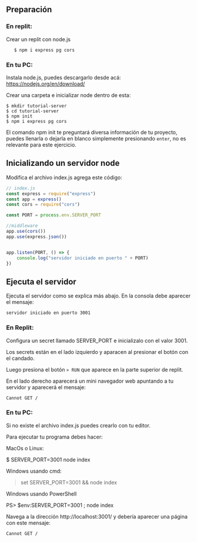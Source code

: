 ## Preparación

### En replit:

Crear un replit con node.js

```
   $ npm i express pg cors
```

### En tu PC:

Instala node.js, puedes descargarlo desde acá: https://nodejs.org/en/download/

Crear una carpeta e inicializar node dentro de esta:

  ```
  $ mkdir tutorial-server
  $ cd tutorial-server
  $ npm init
  $ npm i express pg cors
  ```
  
El comando npm init te preguntará diversa información de tu proyecto, puedes llenarla o dejarla en blanco simplemente presionando `enter`, no es relevante para este ejercicio.

## Inicializando un servidor node

Modifica el archivo index.js agrega este código:

  
```javascript
// index.js
const express = require("express")
const app = express()
const cors = require("cors")

const PORT = process.env.SERVER_PORT

//middleware
app.use(cors())
app.use(express.json())


app.listen(PORT, () => {
	console.log("servidor iniciado en puerto " + PORT)
})
```

## Ejecuta el servidor

Ejecuta el servidor como se explica más abajo. En la consola debe aparecer el mensaje:

    servidor iniciado en puerto 3001



### En Replit:

Configura un secret llamado SERVER_PORT e inicializalo con el valor 3001.

Los secrets están en el lado izquierdo y aparacen al presionar el botón con el candado.

Luego presiona el botón `> RUN` que aparece en la parte superior de replit.

En el lado derecho aparecerá un mini navegador web apuntando a tu servidor y aparecerá el mensaje:

    Cannot GET /
    

### En tu PC:

Si no existe el archivo index.js puedes crearlo con tu editor.

Para ejecutar tu programa debes hacer:

MacOs o Linux:

  $ SERVER_PORT=3001 node index

Windows usando cmd:

  > set SERVER_PORT=3001 && node index

Windows usando PowerShell

  PS> $env:SERVER_PORT=3001 ; node index

Navega a la dirección http://localhost:3001/ y debería aparecer una página con este mensaje:

    Cannot GET /



